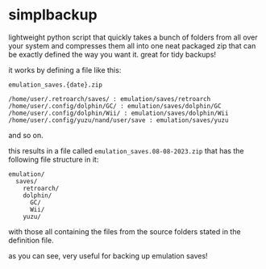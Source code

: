 # simplbackup
lightweight python script that quickly takes a bunch of folders from all over your system and compresses them all into one neat packaged zip that can be exactly defined the way you want it. great for tidy backups!

it works by defining a file like this:

```
emulation_saves.{date}.zip

/home/user/.retroarch/saves/ : emulation/saves/retroarch
/home/user/.config/dolphin/GC/ : emulation/saves/dolphin/GC
/home/user/.config/dolphin/Wii/ : emulation/saves/dolphin/Wii
/home/user/.config/yuzu/nand/user/save : emulation/saves/yuzu
```

and so on.

this results in a file called `emulation_saves.08-08-2023.zip` that has the following file structure in it:
```
emulation/
  saves/
    retroarch/
    dolphin/
      GC/
      Wii/
    yuzu/
```

with those all containing the files from the source folders stated in the definition file.

as you can see, very useful for backing up emulation saves!
